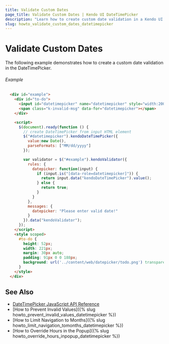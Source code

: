 ```yaml
---
title: Validate Custom Dates
page_title: Validate Custom Dates | Kendo UI DateTimePicker
description: "Learn how to create custom date validation in a Kendo UI DateTimePicker widget."
slug: howto_validate_custom_dates_datetimepicker
---
```


# Validate Custom Dates

The following example demonstrates how to create a custom date validation in the DateTimePicker.

###### Example

```html
  <div id="example">
    <div id="to-do">
      <input id="datetimepicker" name="datetimepicker" style="width:200px;" required />
      <span class="k-invalid-msg" data-for="datetimepicker"></span>
    </div>

    <script>
      $(document).ready(function () {
        // create DateTimePicker from input HTML element
        $("#datetimepicker").kendoDateTimePicker({
          value:new Date(),
          parseFormats: ["MM/dd/yyyy"]
        });

        var validator = $("#example").kendoValidator({
          rules: {
            datepicker: function(input) {
              if (input.is("[data-role=datetimepicker]")) {
                return input.data("kendoDateTimePicker").value();
              } else {
                return true;
              }
            }
          },
          messages: {
            datepicker: "Please enter valid date!"
          }
        }).data("kendoValidator");
      });
    </script>
    <style scoped>
      #to-do {
        height: 52px;
        width: 221px;
        margin: 30px auto;
        padding: 91px 0 0 188px;
        background: url('../content/web/datepicker/todo.png') transparent no-repeat 0 0;
      }
    </style>
  </div>
```

## See Also

* [DateTimePicker JavaScript API Reference](/api/javascript/ui/datetimepicker)
* [How to Prevent Invalid Values]({% slug howto_prevent_invalid_values_datetimepicker %})
* [How to Limit Navigation to Months]({% slug howto_limit_navigation_tomonths_datetimepicker %})
* [How to Override Hours in the Popup]({% slug howto_override_hours_inpopup_datetimepicker %})
